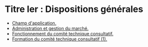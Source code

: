 # Titre Ier : Dispositions générales

- [Champ d'application.](champ-d-application)
- [Administration et gestion du marché.](administration-et)
- [Fonctionnement du comité technique consultatif.](fonctionnement-du-comite-technique-consultatif)
- [Formation du comité technique consultatif (1).](formation-du-comite-technique-consultatif-1)
